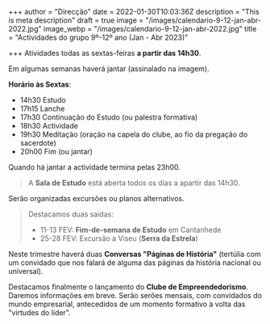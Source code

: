 +++
author = "Direcção"
date = 2022-01-30T10:03:36Z
description = "This is meta description"
draft = true
image = "/images/calendario-9-12-jan-abr-2022.jpg"
image_webp = "/images/calendario-9-12-jan-abr-2022.jpg"
title = "Actividades do grupo 9º-12º ano (Jan - Abr 2023)"

+++
Atividades todas as sextas-feiras **a partir das 14h30**.

Em algumas semanas haverá jantar (assinalado na imagem).

**Horário às Sextas**:

* 14h30 Estudo
* 17h15 Lanche
* 17h30 Continuação do Estudo (ou palestra formativa)
* 18h30 Actividade
* 19h30 Meditação (oração na capela do clube, ao fio da pregação do sacerdote)
* 20h00 Fim (ou jantar)

Quando há jantar a actividade termina pelas 23h00.

> A **Sala de Estudo** está aberta todos os dias a apartir das 14h30.

Serão organizadas excursões ou planos alternativos.

> Destacamos duas saídas:
>
> * 11-13 FEV: **Fim-de-semana de Estudo** em Cantanhede
> * 25-28 FEV: Excursão a Viseu (**Serra da Estrela**)

Neste trimestre haverá duas **Conversas "Páginas de História"** (tertúlia com um convidado que nos falará de alguma das páginas da história nacional ou universal).

Destacamos finalmente o lançamento do **Clube de Empreendedorismo**. Daremos informações em breve. Serão serões mensais, com convidados do mundo empresarial, antecedidos de um momento formativo à volta das "virtudes do líder".